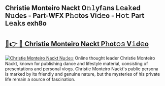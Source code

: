 ## Christie Monteiro Nackt O𝚗𝚕yf𝚊ns L𝚎a𝚔ed N𝚞𝚍es - Part-WFX P𝚑𝚘tos Vi𝚍𝚎o - H𝚘𝚝 Part L𝚎a𝚔s exh8o

# <h2><a href="http://kf2xj8.oniu.top/?m=Christie+Monteiro+Nackt">🔗👉 🔴 Christie Monteiro Nackt P𝚑ot𝚘𝚜 V𝚒d𝚎o</a></h2>

[![Christie Monteiro Nackt Nu𝚍e𝚜](https://i.imgur.com/0qMVB7G.gif)](http://kf2xj8.oniu.top/?m=Christie+Monteiro+Nackt)
Online thought leader Christie Monteiro Nackt, known for publishing dance and lifestyle material, consisting of presentations and personal vlogs. Christie Monteiro Nackt's public persona is marked by its friendly and genuine nature, but the mysteries of his private life remain a source of fascination.  
